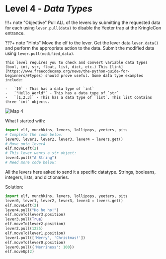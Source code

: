 # Level 4 - *Data Types*

!!!+ note "Objective"
    Pull ALL of the levers by submitting the requested data for each using `lever.pull(data)` to disable the Yeeter trap at the KringleCon entrance.

???+ note "Hints"
    Move the elf to the lever. Get the lever data `lever.data()` and perform the appropriate action to the data. Submit the modified data using `lever.pull(modified_data)`.

    This level requires you to check and convert variable data types (bool, int, str, float, list, dict, etc.) This [link](https://www.freecodecamp.org/news/the-python-guide-for-beginners/#types) should prove useful. Some data type examples include:

    -   `10` - This has a data type of `int`
    -   `"Hello World"` - This has a data type of `str`
    -   `[1,2,3]` - This has a data type of `list`. This list contains three `int` objects.

![Map 4](/img/term_tec/img6.png)

What I started with:
```python
import elf, munchkins, levers, lollipops, yeeters, pits
# Complete the code below:
lever0, lever1, lever2, lever3, lever4 = levers.get()
# Move onto lever4
elf.moveLeft(2)
# This lever wants a str object:
lever4.pull("A String")
# Need more code below:
```

All the levers here asked to send it a specific datatype. Strings, booleans, integers, lists, and dictionaries.

Solution:
```python
import elf, munchkins, levers, lollipops, yeeters, pits
lever0, lever1, lever2, lever3, lever4 = levers.get()
elf.moveLeft(2)
lever4.pull("Ho ho ho!")
elf.moveTo(lever3.position)
lever3.pull(True)
elf.moveTo(lever2.position)
lever2.pull(1225)
elf.moveTo(lever1.position)
lever1.pull(['Merry', 'Christmas!'])
elf.moveTo(lever0.position)
lever0.pull({'Merriness': 100})
elf.moveUp(2)
```